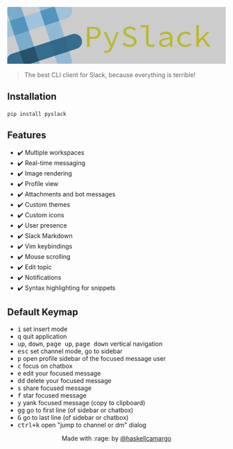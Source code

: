 <p align="center">
  <img alt="PySlack" src="./logo.png" />
</p>

> The best CLI client for Slack, because everything is terrible!

## Installation

`pip install pyslack`

## Features

- :heavy_check_mark: Multiple workspaces
- :heavy_check_mark: Real-time messaging
- :heavy_check_mark: Image rendering
- :heavy_check_mark: Profile view
- :heavy_check_mark: Attachments and bot messages
- :heavy_check_mark: Custom themes
- :heavy_check_mark: Custom icons
- :heavy_check_mark: User presence
- :heavy_check_mark: Slack Markdown
- :heavy_check_mark: Vim keybindings
- :heavy_check_mark: Mouse scrolling
- :heavy_check_mark: Edit topic
- :heavy_check_mark: Notifications
- :heavy_check_mark: Syntax highlighting for snippets

## Default Keymap

- <kbd>i</kbd> set insert mode
- <kbd>q</kbd> quit application
- <kbd>up</kbd>, <kbd>down</kbd>, <kbd>page up</kbd>, <kbd>page down</kbd> vertical navigation
- <kbd>esc</kbd> set channel mode, go to sidebar
- <kbd>p</kbd> open profile sidebar of the focused message user
- <kbd>c</kbd> focus on chatbox
- <kbd>e</kbd> edit your focused message
- <kbd>dd</kbd> delete your focused message
- <kbd>s</kbd> share focused message
- <kbd>f</kbd> star focused message
- <kbd>y</kbd> yank focused message (copy to clipboard)
- <kbd>gg</kbd> go to first line (of sidebar or chatbox)
- <kbd>G</kbd> go to last line (of sidebar or chatbox)
- <kbd>ctrl+k</kbd> open "jump to channel or dm" dialog

<p align="center">Made with :rage: by <a href="https://github.com/haskellcamargo">@haskellcamargo</a></p>
